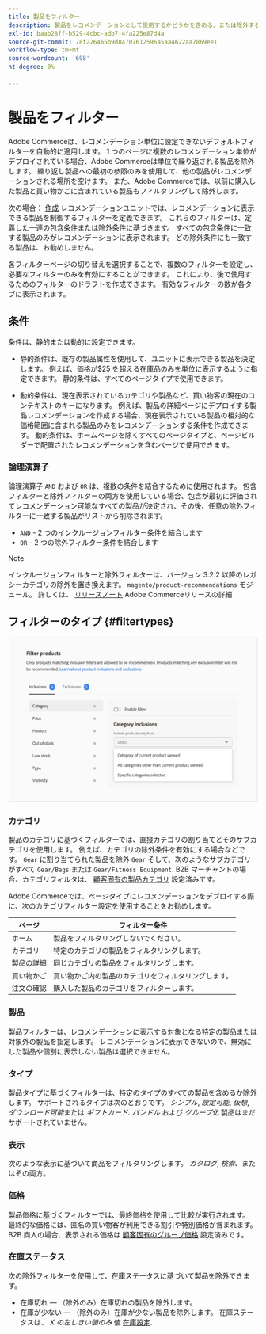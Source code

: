 ```yaml
---
title: 製品をフィルター
description: 製品をレコメンデーションとして使用するかどうかを含める、または除外する条件を定義します。
exl-id: baab28ff-b529-4cbc-adb7-4fa225e87d4a
source-git-commit: 78f226465b9d84707612596a5aa4622aa7869ee1
workflow-type: tm+mt
source-wordcount: '698'
ht-degree: 0%

---
```


# 製品をフィルター

Adobe Commerceは、レコメンデーション単位に設定できないデフォルトフィルターを自動的に適用します。 1 つのページに複数のレコメンデーション単位がデプロイされている場合、Adobe Commerceは単位で繰り返される製品を除外します。 繰り返し製品への最初の参照のみを使用して、他の製品がレコメンデーションされる場所を空けます。 また、Adobe Commerceでは、以前に購入した製品と買い物かごに含まれている製品もフィルタリングして除外します。

次の場合： [作成](create.md) レコメンデーションユニットでは、レコメンデーションに表示できる製品を制御するフィルターを定義できます。 これらのフィルターは、定義した一連の包含条件または除外条件に基づきます。 すべての包含条件に一致する製品のみがレコメンデーションに表示されます。 どの除外条件にも一致する製品は、お勧めしません。

各フィルターページの切り替えを選択することで、複数のフィルターを設定し、必要なフィルターのみを有効にすることができます。 これにより、後で使用するためのフィルターのドラフトを作成できます。 有効なフィルターの数が各タブに表示されます。

## 条件

条件は、静的または動的に設定できます。

- 静的条件は、既存の製品属性を使用して、ユニットに表示できる製品を決定します。 例えば、価格が$25 を超える在庫品のみを単位に表示するように指定できます。 静的条件は、すべてのページタイプで使用できます。

- 動的条件は、現在表示されているカテゴリや製品など、買い物客の現在のコンテキストのキーになります。 例えば、製品の詳細ページにデプロイする製品レコメンデーションを作成する場合、現在表示されている製品の相対的な価格範囲に含まれる製品のみをレコメンデーションする条件を作成できます。 動的条件は、ホームページを除くすべてのページタイプと、ページビルダーで配置されたレコメンデーションを含むページで使用できます。

### 論理演算子

論理演算子 `AND` および `OR` は、複数の条件を結合するために使用されます。 包含フィルターと除外フィルターの両方を使用している場合、包含が最初に評価されてレコメンデーション可能なすべての製品が決定され、その後、任意の除外フィルターに一致する製品がリストから削除されます。

- `AND` - 2 つのインクルージョンフィルター条件を結合します
- `OR` - 2 つの除外フィルター条件を結合します

>[!NOTE]
>
> インクルージョンフィルターと除外フィルターは、バージョン 3.2.2 以降のレガシーカテゴリの除外を置き換えます。 `magento/product-recommendations` モジュール。 詳しくは、 [リリースノート](release-notes.md) Adobe Commerceリリースの詳細

## フィルターのタイプ {#filtertypes}

![フィルター](assets/rec-conditions.png)

### カテゴリ

製品のカテゴリに基づくフィルターでは、直接カテゴリの割り当てとそのサブカテゴリを使用します。 例えば、カテゴリの除外条件を有効にする場合などです。 `Gear` に割り当てられた製品を除外 `Gear` そして、次のようなサブカテゴリがすべて `Gear/Bags` または `Gear/Fitness Equipment`. B2B マーチャントの場合、カテゴリフィルタは、 [顧客固有の製品カテゴリ](https://experienceleague.adobe.com/docs/commerce-admin/catalog/categories/category-permissions.html) 設定済みです。

Adobe Commerceでは、ページタイプにレコメンデーションをデプロイする際に、次のカテゴリフィルター設定を使用することをお勧めします。

| ページ | フィルター条件 |
|---|---|
| ホーム | 製品をフィルタリングしないでください。 |
| カテゴリ | 特定のカテゴリの製品をフィルタリングします。 |
| 製品の詳細 | 同じカテゴリの製品をフィルタリングします。 |
| 買い物かご | 買い物かご内の製品のカテゴリをフィルタリングします。 |
| 注文の確認 | 購入した製品のカテゴリをフィルターします。 |

### 製品

製品フィルターは、レコメンデーションに表示する対象となる特定の製品または対象外の製品を指定します。 レコメンデーションに表示できないので、無効にした製品や個別に表示しない製品は選択できません。

### タイプ

製品タイプに基づくフィルターは、特定のタイプのすべての製品を含めるか除外します。 サポートされるタイプは次のとおりです。 _シンプル_, _設定可能_, _仮想_, _ダウンロード可能_&#x200B;または _ギフトカード_. _バンドル_ および _グループ化_ 製品はまだサポートされていません。

### 表示

次のような表示に基づいて商品をフィルタリングします。 _カタログ_, _検索_、またはその両方。

### 価格

製品価格に基づくフィルターでは、最終価格を使用して比較が実行されます。 最終的な価格には、匿名の買い物客が利用できる割引や特別価格が含まれます。 B2B 商人の場合、表示される価格は [顧客固有のグループ価格](https://experienceleague.adobe.com/docs/commerce-admin/catalog/products/pricing/pricing-advanced.html) 設定済みです。

### 在庫ステータス

次の除外フィルターを使用して、在庫ステータスに基づいて製品を除外できます。

- 在庫切れ — （除外のみ）在庫切れの製品を除外します。
- 在庫が少ない — （除外のみ）在庫が少ない製品を除外します。 在庫ステータスは、 _X の左しきい値のみ_ 値 [在庫設定](https://experienceleague.adobe.com/docs/commerce-admin/config/catalog/inventory.html).
